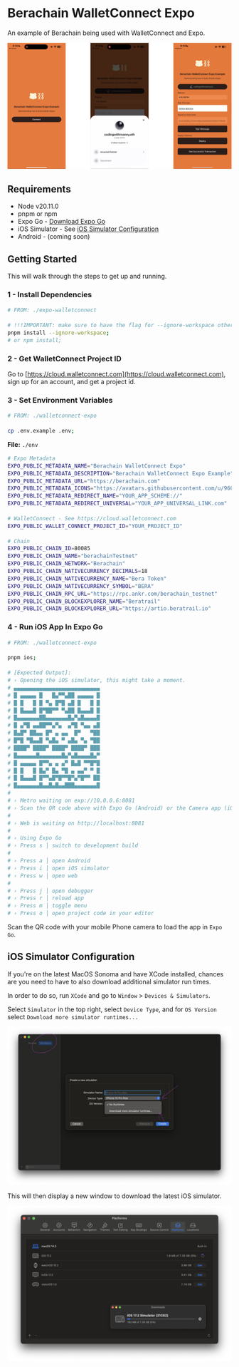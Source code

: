# Berachain WalletConnect Expo

An example of Berachain being used with WalletConnect and Expo.

![Berachain WalletConnect Expo React Native](./README/berachain-walletconnect-expo.png)

## Requirements

- Node v20.11.0
- pnpm or npm
- Expo Go - [Download Expo Go](https://expo.dev/expo-go)
- iOS Simulator - See [iOS Simulator Configuration](#ios-simulator-configuration)
- Android - (coming soon)

## Getting Started

This will walk through the steps to get up and running.

### 1 - Install Dependencies

```bash
# FROM: ./expo-walletconnect

# !!!IMPORTANT: make sure to have the flag for --ignore-workspace otherwise this will NOT WORK
pnpm install --ignore-workspace;
# or npm install;
```

### 2 - Get WalletConnect Project ID

Go to [https://cloud.walletconnect.com](https://cloud.walletconnect.com), sign up for an account, and get a project id.

### 3 - Set Environment Variables

```bash
# FROM: ./walletconnect-expo

cp .env.example .env;
```

**File:** `./env`

```bash
# Expo Metadata
EXPO_PUBLIC_METADATA_NAME="Berachain WalletConnect Expo"
EXPO_PUBLIC_METADATA_DESCRIPTION="Berachain WalletConnect Expo Example"
EXPO_PUBLIC_METADATA_URL="https://berachain.com"
EXPO_PUBLIC_METADATA_ICONS="https://avatars.githubusercontent.com/u/96059542"
EXPO_PUBLIC_METADATA_REDIRECT_NAME="YOUR_APP_SCHEME://"
EXPO_PUBLIC_METADATA_REDIRECT_UNIVERSAL="YOUR_APP_UNIVERSAL_LINK.com"

# WalletConnect - See https://cloud.walletconnect.com
EXPO_PUBLIC_WALLET_CONNECT_PROJECT_ID="YOUR_PROJECT_ID"

# Chain
EXPO_PUBLIC_CHAIN_ID=80085
EXPO_PUBLIC_CHAIN_NAME="berachainTestnet"
EXPO_PUBLIC_CHAIN_NETWORK="Berachain"
EXPO_PUBLIC_CHAIN_NATIVECURRENCY_DECIMALS=18
EXPO_PUBLIC_CHAIN_NATIVECURRENCY_NAME="Bera Token"
EXPO_PUBLIC_CHAIN_NATIVECURRENCY_SYMBOL="BERA"
EXPO_PUBLIC_CHAIN_RPC_URL="https://rpc.ankr.com/berachain_testnet"
EXPO_PUBLIC_CHAIN_BLOCKEXPLORER_NAME="Beratrail"
EXPO_PUBLIC_CHAIN_BLOCKEXPLORER_URL="https://artio.beratrail.io"
```

### 4 - Run iOS App In Expo Go

```bash
# FROM: ./walletconnect-expo

pnpm ios;

# [Expected Output]:
# › Opening the iOS simulator, this might take a moment.
# ▄▄▄▄▄▄▄▄▄▄▄▄▄▄▄▄▄▄▄▄▄▄▄▄▄▄▄
# █ ▄▄▄▄▄ █   █▄▀▀▄██ ▄▄▄▄▄ █
# █ █   █ █ ▀▄ █▀█ ▄█ █   █ █
# █ █▄▄▄█ █▀██▀▀ ▀▄██ █▄▄▄█ █
# █▄▄▄▄▄▄▄██▄▄▄▄▄▄▄█▄▀▄█▄▄▄▄█
# █ ▄▀█ ▄▄██▀▀▄▀▄  ▄▀█ ▀▄▄ ▄█
# █▄█▀ ██▄▄ █▀ ▄ ▄▄  █▀   ▀██
# █▀█ ▀█▄▄█ ▀▄█▄ ▀ ▄█▄ ▀▄ ▀██
# ████▀ ████▀ ████▀ ████▀ ███
# █▄▄▄▄▄▄█▄▄▄▄▄▄▄█▄▀▄█▄▄▄▄█▄▀
# █ ▄▄▄▄▄ █▀▀▄ ▄ ▄▀ █▄█ ▀▀█▀█
# █ █   █ █▄▀ █▄ ▀█ ▄ ▄▄▀ ▀ █
# █ █▄▄▄█ █▀▀▄█▀█▀▀█▀▄▀█▀▀ ██
# █▄▄▄▄▄▄▄█▄▄█▄█▄▄███▄▄▄▄▄▄▄█
# 
# › Metro waiting on exp://10.0.0.6:8081
# › Scan the QR code above with Expo Go (Android) or the Camera app (iOS)
# 
# › Web is waiting on http://localhost:8081
# 
# › Using Expo Go
# › Press s │ switch to development build
# 
# › Press a │ open Android
# › Press i │ open iOS simulator
# › Press w │ open web
# 
# › Press j │ open debugger
# › Press r │ reload app
# › Press m │ toggle menu
# › Press o │ open project code in your editor
```

Scan the QR code with your mobile Phone camera to load the app in `Expo Go`.

## iOS Simulator Configuration

If you're on the latest MacOS Sonoma and have XCode installed, chances are you need to have to also download additional simulator run times.

In order to do so, run `XCode` and go to `Window` > `Devices & Simulators`.

Select `Simulator` in the top right, select `Device Type`, and for `OS Version` select `Download more simulator runtimes...`

![XCode Devices & Simulators](./README/xcode-devices-simulators.png)

This will then display a new window to download the latest iOS simulator.

![XCode Platforms Download](./README/xcode-platforms-download-ios.png)
